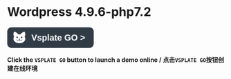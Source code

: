 # Wordpress 4.9.6-php7.2

<a href="https://www.vsplate.com/?docker-compose=https://github.com/vsplate/dcenvs/wordpress/4.9.6-php7.2"><img alt="VSPLATE GO" src="https://raw.githubusercontent.com/vsplate/images/master/vsgo_btn.png" width="200px"></a>

**Click the `VSPLATE GO` button to launch a demo online / 点击`VSPLATE GO`按钮创建在线环境**